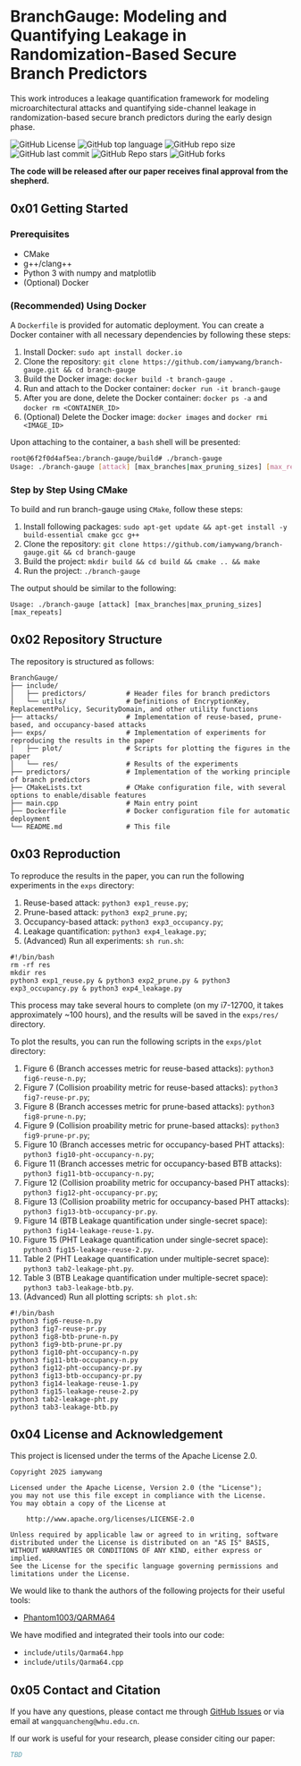 # BranchGauge: Modeling and Quantifying Leakage in Randomization-Based Secure Branch Predictors

This work introduces a leakage quantification framework for modeling microarchitectural attacks and quantifying side-channel leakage in randomization-based secure branch predictors during the early design phase.

![GitHub License](https://img.shields.io/github/license/iamywang/branch-gauge)
![GitHub top language](https://img.shields.io/github/languages/top/iamywang/branch-gauge)
![GitHub repo size](https://img.shields.io/github/repo-size/iamywang/branch-gauge)
![GitHub last commit](https://img.shields.io/github/last-commit/iamywang/branch-gauge)
![GitHub Repo stars](https://img.shields.io/github/stars/iamywang/branch-gauge)
![GitHub forks](https://img.shields.io/github/forks/iamywang/branch-gauge)

**The code will be released after our paper receives final approval from the shepherd.**

## 0x01 Getting Started

### Prerequisites

- CMake
- g++/clang++
- Python 3 with numpy and matplotlib
- (Optional) Docker

### (Recommended) Using Docker

A `Dockerfile` is provided for automatic deployment. You can create a Docker container with all necessary dependencies by following these steps:

1. Install Docker: `sudo apt install docker.io`
2. Clone the repository: `git clone https://github.com/iamywang/branch-gauge.git && cd branch-gauge`
3. Build the Docker image: `docker build -t branch-gauge .`
4. Run and attach to the Docker container: `docker run -it branch-gauge`
5. After you are done, delete the Docker container: `docker ps -a` and `docker rm <CONTAINER_ID>`
6. (Optional) Delete the Docker image: `docker images` and `docker rmi <IMAGE_ID>`

Upon attaching to the container, a `bash` shell will be presented:

```bash
root@6f2f0d4af5ea:/branch-gauge/build# ./branch-gauge
Usage: ./branch-gauge [attack] [max_branches|max_pruning_sizes] [max_repeats]
```

### Step by Step Using CMake

To build and run branch-gauge using `CMake`, follow these steps:

1. Install following packages: `sudo apt-get update && apt-get install -y build-essential cmake gcc g++`
2. Clone the repository: `git clone https://github.com/iamywang/branch-gauge.git && cd branch-gauge`
3. Build the project: `mkdir build && cd build && cmake .. && make`
4. Run the project: `./branch-gauge`

The output should be similar to the following:

```shell
Usage: ./branch-gauge [attack] [max_branches|max_pruning_sizes] [max_repeats]
```

## 0x02 Repository Structure

The repository is structured as follows:

```plaintext
BranchGauge/
├── include/
│   ├── predictors/          # Header files for branch predictors
│   └── utils/               # Definitions of EncryptionKey, ReplacementPolicy, SecurityDomain, and other utility functions
├── attacks/                 # Implementation of reuse-based, prune-based, and occupancy-based attacks
├── exps/                    # Implementation of experiments for reproducing the results in the paper
│   ├── plot/                # Scripts for plotting the figures in the paper
│   └── res/                 # Results of the experiments
├── predictors/              # Implementation of the working principle of branch predictors
├── CMakeLists.txt           # CMake configuration file, with several options to enable/disable features
├── main.cpp                 # Main entry point
├── Dockerfile               # Docker configuration file for automatic deployment
└── README.md                # This file
```

## 0x03 Reproduction

To reproduce the results in the paper, you can run the following experiments in the `exps` directory:

1. Reuse-based attack: `python3 exp1_reuse.py`;
2. Prune-based attack: `python3 exp2_prune.py`;
3. Occupancy-based attack: `python3 exp3_occupancy.py`;
4. Leakage quantification: `python3 exp4_leakage.py`;
5. (Advanced) Run all experiments: `sh run.sh`:

```shell
#!/bin/bash
rm -rf res
mkdir res
python3 exp1_reuse.py & python3 exp2_prune.py & python3 exp3_occupancy.py & python3 exp4_leakage.py
```

This process may take several hours to complete (on my i7-12700, it takes approximately ~100 hours), and the results will be saved in the `exps/res/` directory.

To plot the results, you can run the following scripts in the `exps/plot` directory:

1. Figure 6 (Branch accesses metric for reuse-based attacks): `python3 fig6-reuse-n.py`;
2. Figure 7 (Collision proability metric for reuse-based attacks): `python3 fig7-reuse-pr.py`;
3. Figure 8 (Branch accesses metric for prune-based attacks): `python3 fig8-prune-n.py`;
4. Figure 9 (Collision proability metric for prune-based attacks): `python3 fig9-prune-pr.py`;
5. Figure 10 (Branch accesses metric for occupancy-based PHT attacks): `python3 fig10-pht-occupancy-n.py`;
6. Figure 11 (Branch accesses metric for occupancy-based BTB attacks): `python3 fig11-btb-occupancy-n.py`;
7. Figure 12 (Collision proability metric for occupancy-based PHT attacks): `python3 fig12-pht-occupancy-pr.py`;
8. Figure 13 (Collision proability metric for occupancy-based PHT attacks): `python3 fig13-btb-occupancy-pr.py`.
9. Figure 14 (BTB Leakage quantification under single-secret space): `python3 fig14-leakage-reuse-1.py`.
10. Figure 15 (PHT Leakage quantification under single-secret space): `python3 fig15-leakage-reuse-2.py`.
11. Table 2 (PHT Leakage quantification under multiple-secret space): `python3 tab2-leakage-pht.py`.
12. Table 3 (BTB Leakage quantification under multiple-secret space): `python3 tab3-leakage-btb.py`.
13. (Advanced) Run all plotting scripts: `sh plot.sh`:

```shell
#!/bin/bash
python3 fig6-reuse-n.py
python3 fig7-reuse-pr.py
python3 fig8-btb-prune-n.py
python3 fig9-btb-prune-pr.py
python3 fig10-pht-occupancy-n.py
python3 fig11-btb-occupancy-n.py
python3 fig12-pht-occupancy-pr.py
python3 fig13-btb-occupancy-pr.py
python3 fig14-leakage-reuse-1.py
python3 fig15-leakage-reuse-2.py
python3 tab2-leakage-pht.py
python3 tab3-leakage-btb.py
```

## 0x04 License and Acknowledgement

This project is licensed under the terms of the Apache License 2.0.

```plaintext
Copyright 2025 iamywang

Licensed under the Apache License, Version 2.0 (the "License");
you may not use this file except in compliance with the License.
You may obtain a copy of the License at

    http://www.apache.org/licenses/LICENSE-2.0

Unless required by applicable law or agreed to in writing, software
distributed under the License is distributed on an "AS IS" BASIS,
WITHOUT WARRANTIES OR CONDITIONS OF ANY KIND, either express or implied.
See the License for the specific language governing permissions and
limitations under the License.
```

We would like to thank the authors of the following projects for their useful tools:

- [Phantom1003/QARMA64](https://github.com/Phantom1003/QARMA64)

We have modified and integrated their tools into our code:

- `include/utils/Qarma64.hpp`
- `include/utils/Qarma64.cpp`

## 0x05 Contact and Citation

If you have any questions, please contact me through [GitHub Issues](https://github.com/iamywang/branch-gauge/issues) or via email at `wangquancheng@whu.edu.cn`.

If our work is useful for your research, please consider citing our paper:

```bibtex
TBD
```
